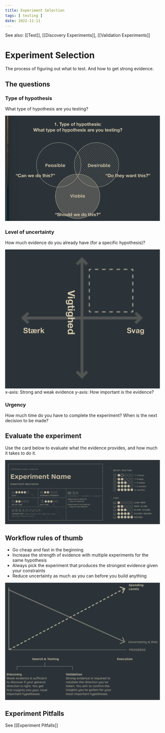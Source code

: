 ```yaml
---
title: Experiment Selection
tags: [ testing ]
date: 2022-11-11
---
```


See also: [[Test]], [[Discovery Experiments]],  [[Validation Experiments]]

# Experiment Selection
The process of figuring out what to test. And how to get strong evidence.

## The questions
### Type of hypothesis
What type of hypothesis are you testing?

![](img/pasted_img_20221111131455.png)

### Level of uncertainty
How much evidence do you already have (for a specific hypothesis)?

![](img/pasted_img_20221111131620.png)
x-axis: Strong and weak evidence
y-axis: How important is the evidence?

### Urgency
How much time do you have to complete the experiment? When is the next decision to be made?

## Evaluate the experiment
Use the card below to evaluate what the evidence provides, and how much it takes to do it. 

![](img/pasted_img_20221111132039.png)

## Workflow rules of thumb
- Go cheap and fast in the beginning
- Increase the strength of evidence with multiple experiments for the same hypothesis
- Always pick the experiment that produces the strongest evidence given your constraints
- Reduce uncertainty as much as you can before you build anything

![](img/pasted_img_20221111132451.png)

## Experiment Pitfalls
See [[Experiment Pitfalls]]
